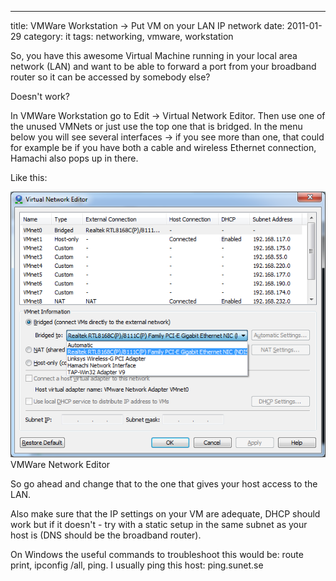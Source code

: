 ---
title: VMWare Workstation -> Put VM on your LAN IP network
date: 2011-01-29
category: it
tags: networking, vmware, workstation

So, you have this awesome Virtual Machine running in your local area network (LAN) and want to be able to forward a port from your broadband router so it can be accessed by somebody else?

Doesn't work?

In VMWare Workstation go to Edit -> Virtual Network Editor. Then use one of the unused VMNets or just use the top one that is bridged. In the menu below you will see several interfaces -> if you see more than one, that could for example be if you have both a cable and wireless Ethernet connection, Hamachi also pops up in there.

Like this:

[![VMWare Network Editor](images/vmware_vne.png "vmware_vne")](images/vmware_vne.png) VMWare Network Editor

So go ahead and change that to the one that gives your host access to the LAN.

Also make sure that the IP settings on your VM are adequate, DHCP should work but if it doesn't - try with a static setup in the same subnet as your host is (DNS should be the broadband router).

On Windows the useful commands to troubleshoot this would be: route print, ipconfig /all, ping. I usually ping this host: ping.sunet.se
